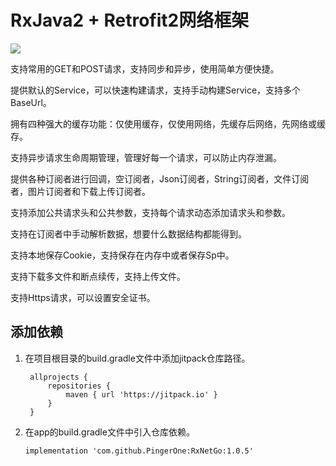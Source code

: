 # RxJava2 + Retrofit2网络框架
[![](https://jitpack.io/v/PingerOne/RxNetGo.svg)](https://jitpack.io/#PingerOne/RxNetGo)

支持常用的GET和POST请求，支持同步和异步，使用简单方便快捷。

提供默认的Service，可以快速构建请求，支持手动构建Service，支持多个BaseUrl。

拥有四种强大的缓存功能：仅使用缓存，仅使用网络，先缓存后网络，先网络或缓存。

支持异步请求生命周期管理，管理好每一个请求，可以防止内存泄漏。

提供各种订阅者进行回调，空订阅者，Json订阅者，String订阅者，文件订阅者，图片订阅者和下载上传订阅者。

支持添加公共请求头和公共参数，支持每个请求动态添加请求头和参数。

支持在订阅者中手动解析数据，想要什么数据结构都能得到。

支持本地保存Cookie，支持保存在内存中或者保存Sp中。

支持下载多文件和断点续传，支持上传文件。

支持Https请求，可以设置安全证书。


## 添加依赖
1. 在项目根目录的build.gradle文件中添加jitpack仓库路径。

        allprojects {
            repositories {
                maven { url 'https://jitpack.io' }
            }
        }

2. 在app的build.gradle文件中引入仓库依赖。


       implementation 'com.github.PingerOne:RxNetGo:1.0.5'





